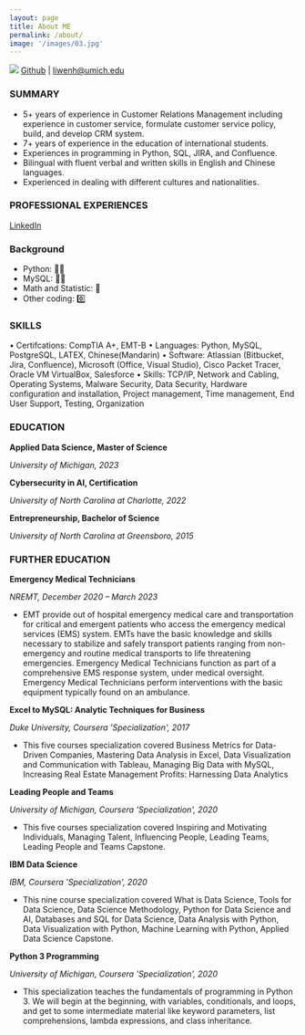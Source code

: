 ```yaml
---
layout: page
title: About ME
permalink: /about/
image: '/images/03.jpg'
---
```


![](RackMultipart20210310-4-1l2mdz3_html_e925d6d67cdb36bc.gif)
[Github](https://github.com/alisongh) | <liwenh@umich.edu>

### SUMMARY

- 5+ years of experience in Customer Relations Management including experience in customer service, formulate customer service policy, build, and develop CRM system.
- 7+ years of experience in the education of international students.
- Experiences in programming in Python, SQL, JIRA, and Confluence.
- Bilingual with fluent verbal and written skills in English and Chinese languages.
- Experienced in dealing with different cultures and nationalities.

### PROFESSIONAL EXPERIENCES

[LinkedIn](https://www.linkedin.com/in/alisonliwenhuang/)

### Background
* Python: 🐍🐍
* MySQL: 🐬🐬
* Math and Statistic: 🐥
* Other coding: 0️⃣

### SKILLS

• Certifcations: CompTIA A+, EMT-B
• Languages: Python, MySQL, PostgreSQL, LATEX, Chinese(Mandarin)
• Software: Atlassian (Bitbucket, Jira, Confluence), Microsoft (Office, Visual Studio), Cisco Packet Tracer, Oracle
VM VirtualBox, Salesforce
• Skills: TCP/IP, Network and Cabling, Operating Systems, Malware Security, Data Security, Hardware configuration
and installation, Project management, Time management, End User Support, Testing, Organization


### EDUCATION

**Applied Data Science, Master of Science**

_University of Michigan, 2023_

**Cybersecurity in AI, Certification**

_University of North Carolina at Charlotte, 2022_

**Entrepreneurship, Bachelor of Science**

_University of North Carolina at Greensboro, 2015_

### FURTHER EDUCATION

**Emergency Medical Technicians**

_NREMT, December 2020 – March 2023_

- EMT provide out of hospital emergency medical care and transportation for critical and emergent patients who access the emergency medical services (EMS) system. EMTs have the basic knowledge and skills necessary to stabilize and safely transport patients ranging from non-emergency and routine medical transports to life threatening emergencies. Emergency Medical Technicians function as part of a comprehensive EMS response system, under medical oversight. Emergency Medical Technicians perform interventions with the basic equipment typically found on an ambulance.


**Excel to MySQL: Analytic Techniques for Business**

_Duke University, Coursera &#39;Specialization&#39;, 2017_

- This five courses specialization covered Business Metrics for Data-Driven Companies, Mastering Data Analysis in Excel, Data Visualization and Communication with Tableau, Managing Big Data with MySQL, Increasing Real Estate Management Profits: Harnessing Data Analytics

**Leading People and Teams**

_University of Michigan, Coursera &#39;Specialization&#39;, 2020_

- This five courses specialization covered Inspiring and Motivating Individuals, Managing Talent, Influencing People, Leading Teams, Leading People and Teams Capstone.

**IBM Data Science**

_IBM, Coursera &#39;Specialization&#39;, 2020_

- This nine course specialization covered What is Data Science, Tools for Data Science, Data Science Methodology, Python for Data Science and AI, Databases and SQL for Data Science, Data Analysis with Python, Data Visualization with Python, Machine Learning with Python, Applied Data Science Capstone.

**Python 3 Programming**

_University of Michigan, Coursera &#39;Specialization&#39;, 2020_

- This specialization teaches the fundamentals of programming in Python 3. We will begin at the beginning, with variables, conditionals, and loops, and get to some intermediate material like keyword parameters, list comprehensions, lambda expressions, and class inheritance.
